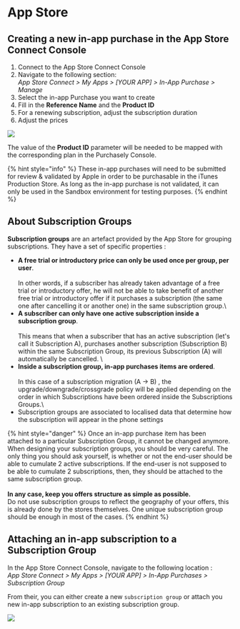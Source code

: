 # App Store

## Creating a new in-app purchase in the App Store Connect Console

1. Connect to the App Store Connect Console
2. Navigate to the following section:\
   _App Store Connect > My Apps > \[YOUR APP] > In-App Purchase > Manage_
3. Select the in-app Purchase you want to create
4. Fill in the **Reference Name** and the **Product ID**
5. For a renewing subscription, adjust the subscription duration
6. Adjust the prices

![](https://files.gitbook.com/v0/b/gitbook-legacy-files/o/assets%2F-MHAzdlUVqKyZvwTnNIE%2F-MHVZlDz1iQiROmOzAvz%2F-MHWMUSapwkz2lmZAW3W%2Fimage.png?alt=media\&token=f8f613ab-29ff-465d-b12e-9374397083a1)

The value of the **Product ID** parameter will be needed to be mapped with the corresponding plan in the Purchasely Console.

{% hint style="info" %}
These in-app purchases will need to be submitted for review & validated by Apple in order to be purchasable in the iTunes Production Store. As long as the in-app purchase is not validated, it can only be used in the Sandbox environment for testing purposes.
{% endhint %}

## About Subscription Groups

**Subscription groups** are an artefact provided by the App Store for grouping subscriptions. They have a set of specific properties :

* **A free trial or introductory price can only be used once per group, per user**.\
  \
  In other words, if a subscriber has already taken advantage of a free trial or introductory offer, he will not be able to take benefit of another free trial or introductory offer if it purchases a subscription (the same one after cancelling it or another one) in the same subscription group.\\
* **A subscriber can only have one active subscription inside a subscription group**.\
  \
  This means that when a subscriber that has an active subscription (let's call it Subscription A), purchases another subscription (Subscription B) within the same Subscription Group, its previous Subscription (A) will automatically be cancelled. \\
* **Inside a subscription group, in-app purchases items are ordered**.\
  \
  In this case of a subscription migration (A → B) , the upgrade/downgrade/crossgrade policy will be applied depending on the order in which Subscriptions have been ordered inside the Subscriptions Groups.\\
* Subscription groups are associated to localised data that determine how the subscription will appear in the phone settings

{% hint style="danger" %}
Once an in-app purchase item has been attached to a particular Subscription Group, it cannot be changed anymore. When designing your subscription groups, you should be very careful. The only thing you should ask yourself, is whether or not the end-user should be able to cumulate 2 active subscriptions. If the end-user is not supposed to be able to cumulate 2 subscriptions, then, they should be attached to the same subscription group.\
\
**In any case, keep you offers structure as simple as possible.**\
Do not use subscription groups to reflect the geography of your offers, this is already done by the stores themselves. One unique subscription group should be enough in most of the cases.
{% endhint %}

## Attaching an in-app subscription to a Subscription Group

In the App Store Connect Console, navigate to the following location :\
_App Store Connect > My Apps > \[YOUR APP] > In-App Purchases > Subscription Group_

From their, you can either create a new `subscription group` or attach you new in-app subscription to an existing subscription group.

![](https://files.gitbook.com/v0/b/gitbook-legacy-files/o/assets%2F-MHAzdlUVqKyZvwTnNIE%2F-MHWsp24zp9scVxzEhsN%2F-MHWt\_hHeSH488SFRW\_4%2Fimage.png?alt=media\&token=e7b266fc-86bc-4f25-ae2e-b3a8cde9d543)
